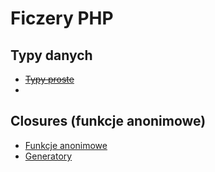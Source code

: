 # Ficzery PHP

## Typy danych
* ~~[Typy proste](txt/PHP/Typy-proste.md)~~
*

## Closures (funkcje anonimowe)
* [Funkcje anonimowe](./Funkcje-anonimowe.md)
* [Generatory](./Generatory.md)

